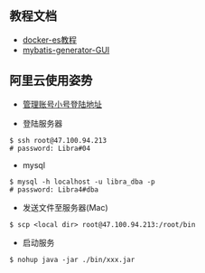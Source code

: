 ## 教程文档
- [docker-es教程](https://blog.csdn.net/qq_42236935/article/details/106544255)
- [mybatis-generator-GUI](https://github.com/zouzg/mybatis-generator-gui)

## 阿里云使用姿势
- [管理账号小号登陆地址](https://signin.aliyun.com/1344726916003379.onaliyun.com/login.htm)

- 登陆服务器
```
$ ssh root@47.100.94.213
# password: Libra#04
```
- mysql
```
$ mysql -h localhost -u libra_dba -p
# password: Libra4#dba
```
- 发送文件至服务器(Mac)
```
$ scp <local dir> root@47.100.94.213:/root/bin
```
- 启动服务
```
$ nohup java -jar ./bin/xxx.jar
```